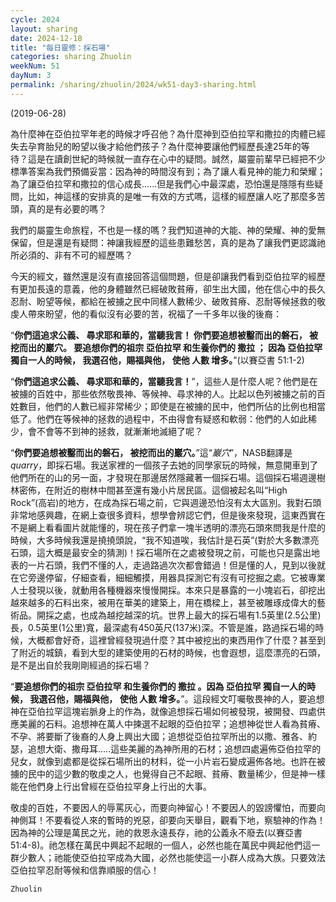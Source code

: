 ```yaml
---
cycle: 2024
layout: sharing
date: 2024-12-18
title: "每日靈修：採石場"
categories: sharing Zhuolin
weekNum: 51
dayNum: 3
permalink: /sharing/zhuolin/2024/wk51-day3-sharing.html
--- 
```

(2019-06-28)

為什麼神在亞伯拉罕年老的時候才呼召他？為什麼神到亞伯拉罕和撒拉的肉體已經失去孕育胎兒的盼望以後才給他們孩子？為什麼神要讓他們經歷長達25年的等待？這是在讀創世紀的時候就一直存在心中的疑問。誠然，屬靈前輩早已經把不少標準答案為我們預備妥當：因為神的時間沒有到；為了讓人看見神的能力和榮耀；為了讓亞伯拉罕和撒拉的信心成長......但是我們心中最深處，恐怕還是隱隱有些疑問，比如，神這樣的安排真的是唯一有效的方式嗎，這樣的經歷讓人吃了那麼多苦頭，真的是有必要的嗎？  

我們的屬靈生命旅程，不也是一樣的嗎？我們知道神的大能、神的榮耀、神的愛無保留，但是還是有疑問：神讓我經歷的這些患難愁苦，真的是為了讓我們更認識祂所必須的、非有不可的經歷嗎？  

今天的經文，雖然還是沒有直接回答這個問題，但是卻讓我們看到亞伯拉罕的經歷有更加長遠的意義，他的身體雖然已經破敗貧瘠，卻生出大國，他在信心中的長久忍耐、盼望等候，都給在被擄之民中同樣人數稀少、破敗貧瘠、忍耐等候拯救的敬虔人帶來盼望，他的看似沒有必要的苦，祝福了一千多年以後的後裔：  

“**你們這追求公義、 尋求耶和華的，當聽我言！ 你們要追想被鑿而出的磐石， 被挖而出的巖穴。 要追想你們的祖宗 亞伯拉罕 和生養你們的 撒拉 ； 因為 亞伯拉罕 獨自一人的時候， 我選召他，賜福與他， 使他 人數 增多。**”(以賽亞書 51:1-2)  

“**你們這追求公義、 尋求耶和華的，當聽我言！**”，這些人是什麼人呢？他們是在被擄的百姓中，那些依然敬畏神、等候神、尋求神的人。比起以色列被擄之前的百姓數目，他們的人數已經非常稀少；即使是在被擄的民中，他們所佔的比例也相當低了。他們在等候神的拯救的過程中，不由得會有疑惑和軟弱：他們的人如此稀少，會不會等不到神的拯救，就漸漸地滅絕了呢？  

“**你們要追想被鑿而出的磐石， 被挖而出的巖穴。**”這“*巖穴*”，NASB翻譯是*quarry*，即採石場。我送家裡的一個孩子去她的同學家玩的時候，無意開車到了他們所在的山的另一面，才發現在那邊居然隱藏著一個採石場。這個採石場週邊樹林密佈，在附近的樹林中間甚至還有幾小片居民區。這個被起名叫“High Rock”(高岩)的地方，在成為採石場之前，它與週邊恐怕沒有太大區別。我對石頭非常地感興趣，在網上查很多資料，想學會辨認它們，但是後來發現，這東西實在不是網上看看圖片就能懂的，現在孩子們拿一塊半透明的漂亮石頭來問我是什麼的時候，大多時候我還是撓撓頭說，“我不知道唉，我估計是石英”(對於大多數漂亮石頭，這大概是最安全的猜測)！採石場所在之處被發現之前，可能也只是露出地表的一片石頭，我們不懂的人，走過路過次次都會錯過！但是懂的人，見到以後就在它旁邊停留，仔細查看，細細觸摸，用器具探測它有沒有可挖掘之處。它被專業人士發現以後，就動用各種機器來慢慢開採。本來只是暴露的一小塊岩石，卻挖出越來越多的石料出來，被用在華美的建築上，用在橋樑上，甚至被雕琢成偉大的藝術品。開採之處，也成為越挖越深的坑。世界上最大的採石場有1.5英里(2.5公里)長，0.5英里(1公里)寬，最深處有450英尺(137米)深。不管是誰，路過採石場的時候，大概都會好奇，這裡曾經發現過什麼？其中被挖出的東西用作了什麼？甚至到了附近的城鎮，看到大型的建築使用的石材的時候，也會遐想，這麼漂亮的石頭，是不是出自於我剛剛經過的採石場？  

“**要追想你們的祖宗 亞伯拉罕 和生養你們的 撒拉 。因為 亞伯拉罕 獨自一人的時候， 我選召他，賜福與他， 使他 人數 增多。**”。這段經文叮囑敬畏神的人，要追想神在亞伯拉罕這塊岩脈身上的作為，就像追想採石場如何被發現，被開發、四處供應美麗的石料。追想神在萬人中揀選不起眼的亞伯拉罕；追想神從世人看為貧瘠、不孕、將要斷了後裔的人身上興出大國；追想從亞伯拉罕所出的以撒、雅各、約瑟，追想大衛、撒母耳.....這些美麗的為神所用的石材；追想四處遍佈亞伯拉罕的兒女，就像到處都是從採石場所出的材料，從一小片岩石變成遍佈各地。也許在被擄的民中的這少數的敬虔之人，也覺得自己不起眼、貧瘠、數量稀少，但是神一樣能在他們身上行出曾經在亞伯拉罕身上行出的大事。  

敬虔的百姓，不要因人的辱罵灰心，而要向神留心！不要因人的毀謗懼怕，而要向神側耳！不要看從人來的暫時的兇惡，卻要向天舉目，觀看下地，察驗神的作為！因為神的公理是萬民之光，祂的救恩永遠長存，祂的公義永不廢去(以賽亞書 51:4-8)。祂怎樣在萬民中興起不起眼的一個人，必然也能在萬民中興起他們這一群少數人；祂能使亞伯拉罕成為大國，必然也能使這一小群人成為大族。只要效法亞伯拉罕忍耐等候和信靠順服的信心！  

`Zhuolin`  
